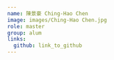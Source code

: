 ```yaml
---
name: 陳景豪 Ching-Hao Chen 
image: images/Ching-Hao Chen.jpg 
role: master
group: alum
links:
  github: link_to_github 
---
```

